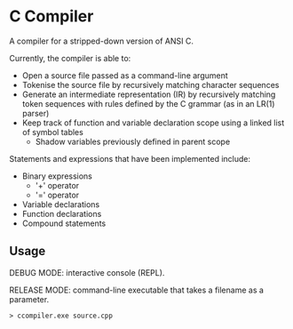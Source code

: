# C Compiler

A compiler for a stripped-down version of ANSI C.

Currently, the compiler is able to:
- Open a source file passed as a command-line argument
- Tokenise the source file by recursively matching character sequences
- Generate an intermediate representation (IR) by recursively matching token sequences with rules defined by the C grammar (as in an LR(1) parser)
- Keep track of function and variable declaration scope using a linked list of symbol tables
  - Shadow variables previously defined in parent scope

Statements and expressions that have been implemented include:
- Binary expressions
  - '+' operator
  - '=' operator
- Variable declarations
- Function declarations
- Compound statements

## Usage

DEBUG MODE: interactive console (REPL).

RELEASE MODE: command-line executable that takes a filename as a parameter.

`> ccompiler.exe source.cpp`
